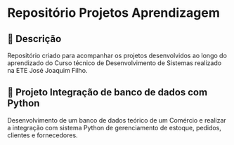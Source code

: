 # Repositório Projetos Aprendizagem

## 📒 Descrição

Repositório criado para acompanhar os projetos desenvolvidos ao longo do aprendizado do Curso técnico de Desenvolvimento de Sistemas realizado na ETE José Joaquim Filho.

## 🚀 Projeto Integração de banco de dados com Python

Desenvolvimento de um banco de dados teórico de um Comércio e realizar a integração com sistema Python de gerenciamento de estoque, pedidos, clientes e fornecedores.
